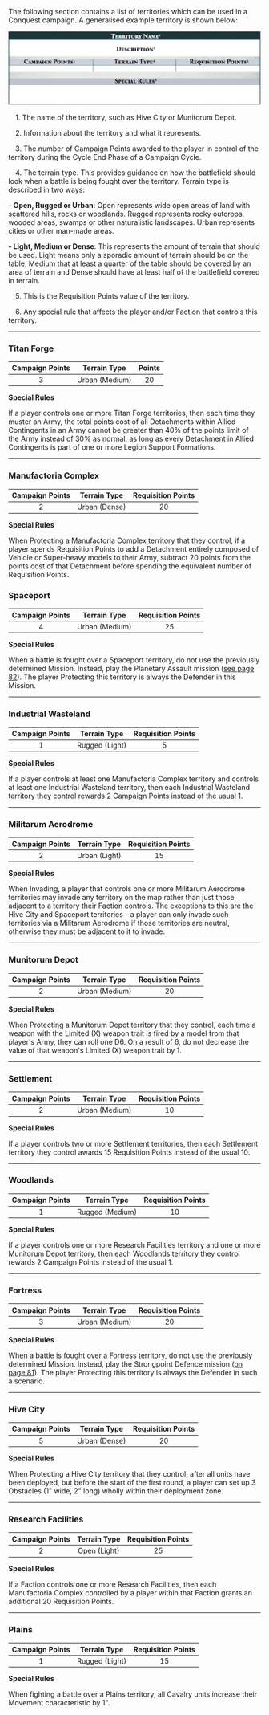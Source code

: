 The following section contains a list of territories which can be used in a Conquest campaign. A generalised example territory is shown below:

![](../media/legions_imperialis_campaigns/territory_example.jpg)

&emsp;1. The name of the territory, such as Hive City or Munitorum Depot.

&emsp;2. Information about the territory and what it represents.

&emsp;3. The number of Campaign Points awarded to the player in control of the territory during the Cycle End Phase of a Campaign Cycle.

&emsp;4. The terrain type. This provides guidance on how the battlefield should look when a battle is being fought over the territory. Terrain type is described in
two ways:

**- Open, Rugged or Urban**: Open represents wide open areas of land with scattered hills, rocks or woodlands. Rugged represents rocky outcrops, wooded areas, swamps or other naturalistic landscapes. Urban represents cities or other man-made areas.

**- Light, Medium or Dense**: This represents the amount of terrain that should be used. Light means only a sporadic amount of terrain should be on the table, Medium that at least a quarter of the table should be covered by an area of terrain and Dense should have at least half of the battlefield covered in terrain.

&emsp;5. This is the Requisition Points value of the territory.

&emsp;6. Any special rule that affects the player and/or Faction that controls this territory.

---

### Titan Forge

| Campaign Points | Terrain Type | Points |
| :-------------: | :-------------: | :-------------: |
| 3 | Urban (Medium) | 20 |


**Special Rules**

If a player controls one or more Titan Forge territories, then each time they muster an Army, the total points cost of all Detachments within Allied Contingents in an Army cannot be greater than 40% of the points limit of the Army instead of 30% as normal, as long as every Detachment in Allied Contingents is part of one or more Legion Support Formations. 

---

### Manufactoria Complex

| Campaign Points | Terrain Type | Requisition Points |
| :-------------: | :-------------: | :----------------: |
| 2 | Urban (Dense) | 20 |

**Special Rules**

When Protecting a Manufactoria Complex territory that they control, if a player spends Requisition Points to add a Detachment entirely composed of Vehicle or Super-heavy models to their Army, subtract 20 points from the points cost of that Detachment before spending the equivalent number of Requisition Points.


### Spaceport

| Campaign Points | Terrain Type | Requisition Points |
| :-------------: | :-------------: | :----------------: |
| 4 | Urban (Medium) | 25 |

**Special Rules**

When a battle is fought over a Spaceport territory, do not use the previously determined Mission. Instead, play the Planetary Assault mission ([see page 82](../legions_imperialis_campaigns/additional_missions.md#planetary-assault)). The player Protecting this territory is always the Defender in this Mission.

---

### Industrial Wasteland

| Campaign Points | Terrain Type | Requisition Points |
| :-------------: | :-------------: | :----------------: |
| 1 | Rugged (Light) | 5 |

**Special Rules**

If a player controls at least one Manufactoria Complex territory and controls at least one Industrial Wasteland territory, then each Industrial Wasteland territory they control rewards 2 Campaign Points instead of the usual 1.

---

### Militarum Aerodrome

| Campaign Points | Terrain Type | Requisition Points |
| :--------------:| :------------:| :----------------: |
| 2 | Urban (Light) | 15 |

**Special Rules**

When Invading, a player that controls one or more Militarum Aerodrome territories may invade any territory on the map rather than just those adjacent to a territory their Faction controls. The exceptions to this are the Hive City and Spaceport territories - a player can only invade such territories via a Militarum Aerodrome if those territories are neutral, otherwise they must be adjacent to it to invade.

---

### Munitorum Depot

| Campaign Points | Terrain Type | Requisition Points |
| :-------------: | :-------------: | :----------------: |
| 2 | Urban (Medium) | 20 |

**Special Rules**

When Protecting a Munitorum Depot territory that they control, each time a weapon with the Limited (X) weapon trait is fired by a model from that player's Army, they can roll one D6. On a result of 6, do not decrease the value of that weapon's Limited (X) weapon trait by 1.

---

### Settlement

| Campaign Points | Terrain Type | Requisition Points |
| :-------------: | :-------------: | :----------------: |
| 2 | Urban (Medium) | 10 |

**Special Rules**

If a player controls two or more Settlement territories, then each Settlement territory they control awards 15 Requisition Points instead of the usual 10.

---

### Woodlands

| Campaign Points | Terrain Type | Requisition Points |
| :-------------: | :-------------: | :----------------: |
| 1 | Rugged (Medium) | 10 |

**Special Rules**

If a player controls one or more Research Facilities territory and one or more Munitorum Depot territory, then each Woodlands territory they control rewards 2 Campaign Points instead of the usual 1.

---

### Fortress

| Campaign Points | Terrain Type | Requisition Points |
| :-------------: | :-------------: | :----------------: |
| 3 | Urban (Medium) | 20 |

**Special Rules**

When a battle is fought over a Fortress territory, do not use the previously determined Mission. Instead, play the Strongpoint Defence mission ([on page 81](../legions_imperialis_campaigns/additional_missions.md#strongpoint-defence)). The player Protecting this territory is always the Defender in such a scenario.

---

### Hive City

| Campaign Points | Terrain Type | Requisition Points |
| :-------------: | :-------------: | :----------------: |
| 5 | Urban (Dense) | 20 |

**Special Rules**

When Protecting a Hive City territory that they control, after all units have been deployed, but before the start of the first round, a player can set up 3 Obstacles (1" wide, 2" long) wholly within their deployment zone.

---

### Research Facilities

| Campaign Points | Terrain Type | Requisition Points |
| :-------------: | :------------:| :----------------: |
| 2 | Open (Light) | 25 |

**Special Rules**

If a Faction controls one or more Research Facilities, then each Manufactoria Complex controlled by a player within that Faction grants an additional 20 Requisition Points.

---
### Plains

| Campaign Points | Terrain Type | Requisition Points |
| :-------------: | :-------------:| :----------------: |
| 1 | Rugged (Light) | 15 |

**Special Rules**

When fighting a battle over a Plains territory, all Cavalry units increase their Movement characteristic by 1".
